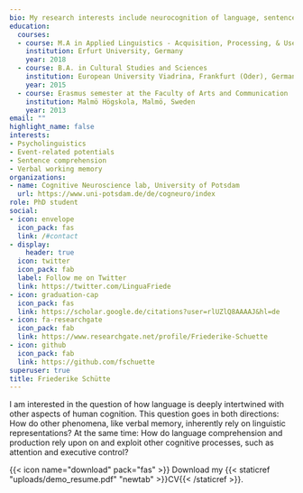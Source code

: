 ```yaml
---
bio: My research interests include neurocognition of language, sentence comprehension, and verbal working memory.
education:
  courses:
  - course: M.A in Applied Linguistics - Acquisition, Processing, & Use of Language
    institution: Erfurt University, Germany
    year: 2018
  - course: B.A. in Cultural Studies and Sciences
    institution: European University Viadrina, Frankfurt (Oder), Germany
    year: 2015
  - course: Erasmus semester at the Faculty of Arts and Communication
    institution: Malmö Högskola, Malmö, Sweden
    year: 2013
email: ""
highlight_name: false
interests:
- Psycholinguistics
- Event-related potentials
- Sentence comprehension
- Verbal working memory
organizations:
- name: Cognitive Neuroscience lab, University of Potsdam
  url: https://www.uni-potsdam.de/de/cogneuro/index
role: PhD student
social:
- icon: envelope
  icon_pack: fas
  link: /#contact
- display:
    header: true
  icon: twitter
  icon_pack: fab
  label: Follow me on Twitter
  link: https://twitter.com/LinguaFriede
- icon: graduation-cap
  icon_pack: fas
  link: https://scholar.google.de/citations?user=rlUZlQ8AAAAJ&hl=de
- icon: fa-researchgate
  icon_pack: fab
  link: https://www.researchgate.net/profile/Friederike-Schuette
- icon: github
  icon_pack: fab
  link: https://github.com/fschuette
superuser: true
title: Friederike Schütte
---
```


I am interested in the question of how language is deeply intertwined with other aspects of human cognition. This question goes in both directions: How do other phenomena, like verbal memory, inherently rely on linguistic representations? At the same time: How do language comprehension and production rely upon on and exploit other cognitive processes, such as attention and executive control?

{{< icon name="download" pack="fas" >}} Download my {{< staticref "uploads/demo_resume.pdf" "newtab" >}}CV{{< /staticref >}}.
